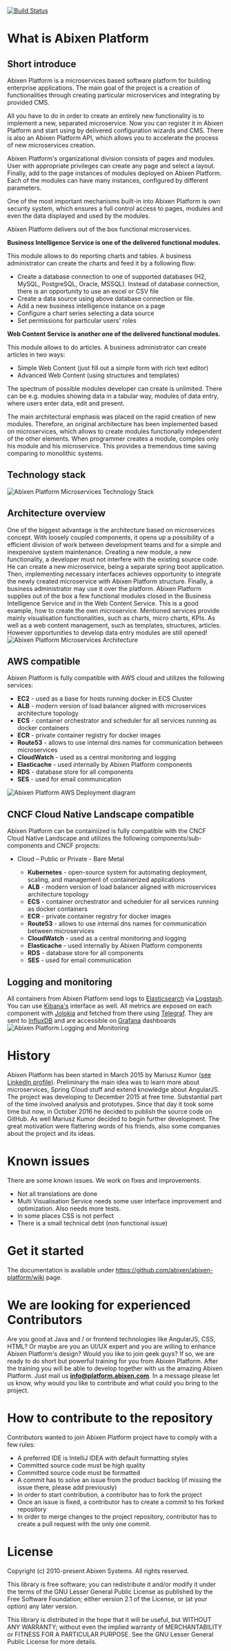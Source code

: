[![Build Status](https://travis-ci.org/abixen/abixen-platform.svg?branch=master)](https://travis-ci.org/abixen/abixen-platform)

# What is Abixen Platform

## Short introduce
Abixen Platform is a microservices based software platform for building enterprise applications. 
The main goal of the project is a creation of functionalities through creating particular microservices and integrating by provided CMS.

All you have to do in order to create an entirely new functionality is to implement a new, separated microservice.
Now you can register it in Abixen Platform and start using by delivered configuration wizards and CMS.
There is also an Abixen Platform API, which allows you to accelerate the process of new microservices creation.

Abixen Platform's organizational division consists of pages and modules. 
User with appropriate privileges can create any page and select a layout. 
Finally, add to the page instances of modules deployed on Abixen Platform. 
Each of the modules can have many instances, configured by different parameters.

One of the most important mechanisms built-in into Abixen Platform is own security system, which
ensures a full control access to pages, modules and even the data displayed and used by the modules.
		
Abixen Platform delivers out of the box functional microservices. 
		
**Business Intelligence Service is one of the delivered functional modules.**

This module allows to do reporting charts and tables. A business administrator can create the charts and feed it by a following flow:
* Create a database connection to one of supported databases (H2, MySQL, PostgreSQL, Oracle, MSSQL). Instead of database connection, there is an opportunity to use an excel or CSV file
* Create a data source using above database connection or file.
* Add a new business intelligence instance on a page
* Configure a chart series selecting a data source
* Set permissions for particular users' roles

**Web Content Service is another one of the delivered functional modules.**

This module allows to do articles. A business administrator can create articles in two ways:
* Simple Web Content (just fill out a simple form with rich text editor)
* Advanced Web Content (using structures and templates)
		
The spectrum of possible modules developer can create is unlimited. 
There can be e.g. modules showing data in a tabular way, modules of data entry, 
where users enter data, edit and present.
		
The main architectural emphasis was placed on the rapid creation of new modules. 
Therefore, an original architecture has been implemented based on microservices, which
allows to create modules functionally independent of the other elements. 
When programmer creates a module, compiles only his module and his microservice. 
This provides a tremendous time saving comparing to monolithic systems.

## Technology stack
![Abixen Platform Microservices Technology Stack](documentation-image/abixen-platform-microservices-technology-stack.png "Abixen Platform Microservices Technology Stack")

## Architecture overview
One of the biggest advantage is the architecture based on microservices concept. 
With loosely coupled components, it opens up a possibility of a efficient division of work between development teams and for a simple and inexpensive system maintenance.
Creating a new module, a new functionality, a developer must not interfere with the existing source code. He can create a new microservice, being a separate spring boot application. 
Then, implementing necessary interfaces achieves opportunity to integrate the newly created microservice with Abixen Platform structure.
Finally, a business administrator may use it over the platform.
Abixen Platform supplies out of the box a few functional modules closed in the Business Intelligence Service and in the Web Content Service.
This is a good example, how to create the own microservice.
Mentioned services provide mainly visualisation functionalities, such as charts, micro charts, KPIs. As well as a web content management, such as templates, structures, articles.
However opportunities to develop data entry modules are still opened!
![Abixen Platform Microservices Architecture](documentation-image/abixen-platform-microservices-architecture.png "Abixen Platform Microservices Architecture")

## AWS compatible
Abixen Platform is fully compatible with AWS cloud and utilizes the following services:

   * **EC2** - used as a base for hosts running docker in ECS Cluster
   * **ALB** - modern version of load balancer aligned with microservices architecture topology
   * **ECS** - container orchestrator and scheduler for all services running as docker containers
   * **ECR** - private container registry for docker images
   * **Route53** - allows to use internal dns names for communication between microservices
   * **CloudWatch** - used as a central monitoring and logging
   * **Elasticache** - used internally by Abixen Platform components
   * **RDS** - database store for all components
   * **SES** - used for email communication
   
   ![Abixen Platform AWS Deployment diagram](documentation-image/abixen-platform-on-aws.png "Abixen Platform AWS Deployment diagram")
   
## CNCF Cloud Native Landscape compatible
Abixen Platform can be containiized is fully compatible with the CNCF Cloud Native Landscape and utilizes the following components/sub-components and CNCF projects:

- Cloud  – Public or Private - Bare Metal


   * **Kubernetes** - open-source system for automating deployment, scaling, and management of containerized applications
   * **ALB** - modern version of load balancer aligned with microservices architecture topology
   * **ECS** - container orchestrator and scheduler for all services running as docker containers
   * **ECR** - private container registry for docker images
   * **Route53** - allows to use internal dns names for communication between microservices
   * **CloudWatch** - used as a central monitoring and logging
   * **Elasticache** - used internally by Abixen Platform components
   * **RDS** - database store for all components
   * **SES** - used for email communication
   

## Logging and monitoring
All containers from Abixen Platform send logs to [Elasticsearch](https://www.elastic.co) via [Logstash](https://www.elastic.co/products/logstash). You can use [Kibana's](https://www.elastic.co/products/kibana) interface as well.
All metrics are exposed on each component with [Jolokia](http://jolokia.org) and fetched from there using [Telegraf](https://influxdata.com/telegraf-correlate-log-metrics-data-performance-bottlenecks/). They are sent to [InfluxDB](https://influxdata.com/) and are accessible on [Grafana](https://grafana.net) dashboards
![Abixen Platform Logging and Monitoring](documentation-image/abixen-docker-infrastructure.png "Abixen Platform Logging and Monitoring")

# History

Abixen Platform has been started in March 2015 by Mariusz Kumor (<a href="https://www.linkedin.com/in/mariuszkumor">see LinkedIn profile</a>). 
Preliminary the main idea was to learn more about microservices, 
Spring Cloud stuff and extend knowledge about AngularJS.
The project was developing to December 2015 at free time.
Substantial part of the time involved analysis and prototypes. 
Since that day it took some time but now, 
in October 2016 he decided to publish the source code on GitHub. 
As well Mariusz Kumor decided to begin further development.
The great motivation were flattering words of his friends, 
also some companies about the project and its ideas.

# Known issues

There are some known issues. We work on fixes and improvements.

* Not all translations are done
* Multi Visualisation Service needs some user interface improvement and optimization. Also needs more tests.
* In some places CSS is not perfect
* There is a small technical debt (non functional issue)

# Get it started
The documentation is available under https://github.com/abixen/abixen-platform/wiki page.

# We are looking for experienced Contributors
Are you good at Java and / or frontend technologies like AngularJS, CSS, HTML?
Or maybe are you an UI/UX expert and you are willing to enhance Abixen Platform's design?
Would you like to join geek guys? 
If so, we are ready to do short but powerful training for you from Abixen Platform.
After the training you will be able to develop together with us the amazing Abixen Platform.
Just mail us **info@platform.abixen.com**. In a message please let us know, why would you like to contribute and what could you bring to the project.

# How to contribute to the repository
Contributors wanted to join Abixen Platform project have to comply with a few rules: 

* A preferred IDE is IntelliJ IDEA with default formatting styles
* Committed source code must be high quality
* Committed source code must be formatted
* A commit has to solve an issue from the product backlog (if missing the issue there, please add previously)
* In order to start contribution, a contributor has to fork the project
* Once an issue is fixed, a contributor has to create a commit to his forked repository
* In order to merge changes to the project repository, contributor has to create a pull request with the only one commit.  

# License

Copyright (c) 2010-present Abixen Systems. All rights reserved.
 
This library is free software; you can redistribute it and/or modify it under
the terms of the GNU Lesser General Public License as published by the Free
Software Foundation; either version 2.1 of the License, or (at your option)
any later version.

This library is distributed in the hope that it will be useful, but WITHOUT
ANY WARRANTY; without even the implied warranty of MERCHANTABILITY or FITNESS
FOR A PARTICULAR PURPOSE. See the GNU Lesser General Public License for more
details.
